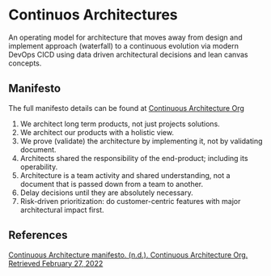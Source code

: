 # Continuos Architectures

An operating model for architecture that moves away from design and implement approach (waterfall) to a continuous evolution via modern DevOps CICD using data driven architectural decisions and lean canvas concepts.

## Manifesto

The full manifesto details can be found at [Continuous Architecture Org](https://continuous-architecture.org/docs/manifest/manifesto.html)

1. We architect long term products, not just projects solutions.
2. We architect our products with a holistic view.
3. We prove (validate) the architecture by implementing it, not by validating document.
4. Architects shared the responsibility of the end-product; including its operability.
5. Architecture is a team activity and shared understanding, not a document that is passed down from a team to another.
6. Delay decisions until they are absolutely necessary.
7. Risk-driven prioritization: do customer-centric features with major architectural impact first.

## References

[Continuous Architecture manifesto. (n.d.). Continuous Architecture Org. Retrieved February 27, 2022](https://continuous-architecture.org/docs/manifest/manifesto.html)